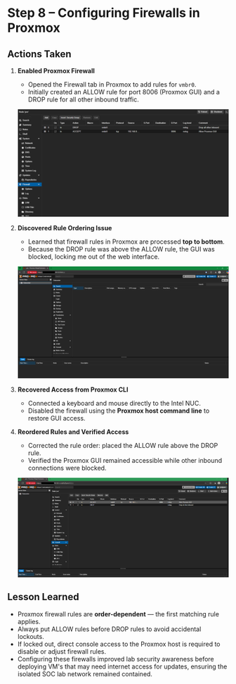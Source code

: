 # Step 8 – Configuring Firewalls in Proxmox  

## Actions Taken  

1. **Enabled Proxmox Firewall**  
   - Opened the Firewall tab in Proxmox to add rules for `vmbr0`.  
   - Initially created an ALLOW rule for port 8006 (Proxmox GUI) and a DROP rule for all other inbound traffic.  

   ![Firewall Rules](Step-08/01-firewall-rules.png)  

2. **Discovered Rule Ordering Issue**  
   - Learned that firewall rules in Proxmox are processed **top to bottom**.  
   - Because the DROP rule was above the ALLOW rule, the GUI was blocked, locking me out of the web interface.  

   ![Locked Out](Step-08/02-firewall-locked-out.png)  

3. **Recovered Access from Proxmox CLI**  
   - Connected a keyboard and mouse directly to the Intel NUC.  
   - Disabled the firewall using the **Proxmox host command line** to restore GUI access.  


4. **Reordered Rules and Verified Access**  
   - Corrected the rule order: placed the ALLOW rule above the DROP rule.  
   - Verified the Proxmox GUI remained accessible while other inbound connections were blocked.  

   ![Firewall Fixed](Step-08/03-firewall-fixed.png)  

## Lesson Learned  
- Proxmox firewall rules are **order-dependent** — the first matching rule applies.  
- Always put ALLOW rules before DROP rules to avoid accidental lockouts.  
- If locked out, direct console access to the Proxmox host is required to disable or adjust firewall rules.  
- Configuring these firewalls improved lab security awareness before deploying VM's that may need internet access for updates, ensuring the isolated SOC lab network remained contained.  
